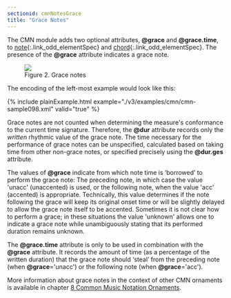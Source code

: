 ```yaml
---
sectionid: cmnNotesGrace
title: "Grace Notes"
---
```




The CMN module adds two optional attributes, **@grace** and
**@grace.time**, to [note](/v3/elements/note.html){:.link_odd_elementSpec} and [chord](/v3/elements/chord.html){:.link_odd_elementSpec}.
The presence of the **@grace** attribute indicates a grace note.

<figure class="figure">
   <img src="../../../../guidelines/3.0.0/Images/modules/cmn/grace-300.png" class="img-responsive"></img>
   <figcaption class="figure-caption">Figure 2. Grace notes</figcaption>
</figure>
The encoding of the left-most example would look like this:

{% include plainExample.html example="./v3/examples/cmn/cmn-sample098.xml" valid="true" %}


Grace notes are not counted when determining the measure's conformance to the current
time signature. Therefore, the **@dur** attribute records only the
*written* rhythmic value of the grace note. The time necessary for the
performance of grace notes can be unspecified, calculated based on taking time from
other non-grace notes, or specified precisely using the **@dur.ges**
attribute.

The values of **@grace** indicate from which note time is
‘borrowed’ to perform the grace note: The preceding note, in which
case the value 'unacc' (unaccented) is used, or the following note, when the value
'acc'
(accented) is appropriate. Technically, this value determines if the note following
the
grace will keep its original onset time or will be slightly delayed to allow the grace
note itself to be accented. Sometimes it is not clear how to perform a grace; in these
situations the value 'unknown' allows one to indicate a grace note while unambiguously
stating that its performed duration remains unknown.

The **@grace.time** attribute is only to be used in combination with the
**@grace** attribute. It records the amount of time (as a percentage of the
written duration) that the grace note should ‘steal’ from the
preceding note (when **@grace**='unacc') or the following note (when
**@grace**='acc').

More information about grace notes in the context of other CMN ornaments is available
in chapter 
<a class="link_ptr" title="Common Music Notation Ornaments" href="/v3/guidelines/cmnOrnaments.html">8 Common Music Notation Ornaments</a>.

